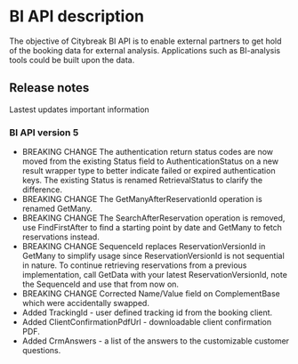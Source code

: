 # BI API description

The objective of Citybreak BI API is to enable external partners to get hold of the booking data for external analysis. Applications such as BI-analysis tools could be built upon the data.

## Release notes

Lastest updates important information

### BI API version 5
* BREAKING CHANGE The authentication return status codes are now moved from the existing Status field to AuthenticationStatus on a new result wrapper type to better indicate failed or expired authentication keys. The existing Status is renamed RetrievalStatus to clarify the difference.
* BREAKING CHANGE The GetManyAfterReservationId operation is renamed GetMany.
* BREAKING CHANGE The SearchAfterReservation operation is removed, use FindFirstAfter to find a starting point by date and GetMany to fetch reservations instead.
* BREAKING CHANGE SequenceId replaces ReservationVersionId in GetMany to simplify usage since ReservationVersionId is not sequential in nature. To continue retrieving reservations from a previous implementation, call GetData with your latest ReservationVersionId, note the SequenceId and use that from now on.
* BREAKING CHANGE Corrected Name/Value field on ComplementBase which were accidentally swapped.
* Added TrackingId - user defined tracking id from the booking client.
* Added ClientConfirmationPdfUrl - downloadable client confirmation PDF.
* Added CrmAnswers - a list of the answers to the customizable customer questions.
